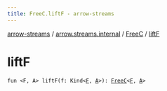 ```yaml
---
title: FreeC.liftF - arrow-streams
---
```


[arrow-streams](../../index.html) / [arrow.streams.internal](../index.html) / [FreeC](index.html) / [liftF](./lift-f.html)

# liftF

`fun <F, A> liftF(f: Kind<`[`F`](lift-f.html#F)`, `[`A`](lift-f.html#A)`>): `[`FreeC`](index.html)`<`[`F`](lift-f.html#F)`, `[`A`](lift-f.html#A)`>`